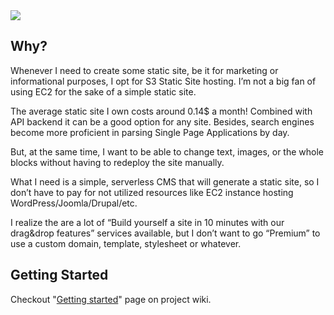 <img src="{{ '/assets/images/screenshot.png'| relative_url }}" style="max-width: 100%;">

## Why?

Whenever I need to create some static site, be it for marketing or informational purposes, I opt for S3 Static Site hosting. I’m not a big fan of using EC2 for the sake of a simple static site.

The average static site I own costs around 0.14$ a month! Combined with API backend it can be a good option for any site. Besides, search engines become more proficient in parsing Single Page Applications by day.

But, at the same time, I want to be able to change text, images, or the whole blocks without having to redeploy the site manually.

What I need is a simple, serverless CMS that will generate a static site, so I don’t have to pay for not utilized resources like EC2 instance hosting WordPress/Joomla/Drupal/etc.

I realize the are a lot of “Build yourself a site in 10 minutes with our drag&drop features” services available, but I don’t want to go “Premium” to use a custom domain, template, stylesheet or whatever.

## Getting Started

Checkout "[Getting started](https://github.com/pkorzh/static-page-constructor/wiki/Getting-started)" page on project wiki.